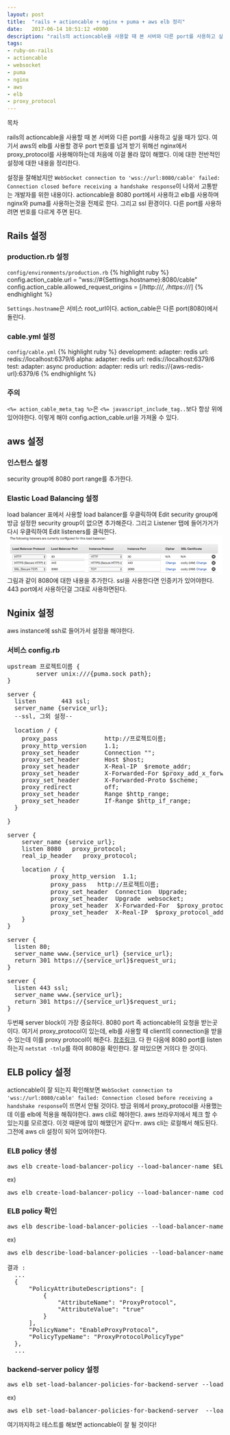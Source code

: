 ```yaml
---
layout: post
title:  "rails + actioncable + nginx + puma + aws elb 정리"
date:   2017-06-14 10:51:12 +0900
description: "rails의 actioncable을 사용할 때 본 서버와 다른 port를 사용하고 싶을 때가 있다. 여기서 aws의 elb를 사용할 경우 port 번호를 넘겨 받기 위해선 nginx에서 proxy_protocol를 사용해야하는데 처음에 이걸 몰라 많이 해맸다. 이에대한 전반적인 설정에 대한 내용을 정리한다."
tags:
- ruby-on-rails
- actioncable
- websocket
- puma
- nginx
- aws
- elb
- proxy_protocol
---
```


<div id="toc"><p class="toc_title">목차</p></div>

rails의 actioncable을 사용할 때 본 서버와 다른 port를 사용하고 싶을 때가 있다. 여기서 aws의 elb를 사용할 경우 port 번호를 넘겨 받기 위해선 nginx에서 proxy_protocol를 사용해야하는데 처음에 이걸 몰라 많이 해맸다. 이에 대한 전반적인 설정에 대한 내용을 정리한다. 

설정을 잘해놨지만 `WebSocket connection to 'wss://url:8080/cable' failed: Connection closed before receiving a handshake response`이 나와서 고통받는 개발자를 위한 내용이다. actioncable을 8080 port에서 사용하고 elb를 사용하며 nginx와 puma를 사용하는것을 전제로 한다. 그리고 ssl 환경이다. 다른 port를 사용하려면 번호를 다르게 주면 된다.

**Rails 설정**
-------------

### **production.rb 설정**
`config/environments/production.rb`
{% highlight ruby %}
config.action_cable.url = "wss://#{Settings.hostname}:8080/cable"
config.action_cable.allowed_request_origins = [/http:\/\/*/, /https:\/\/*/]
{% endhighlight %}

`Settings.hostname`은 서비스 root_url이다. action_cable은 다른 port(8080)에서 돌린다.

### **cable.yml 설정**
`config/cable.yml`
{% highlight ruby %}
development:
  adapter: redis
  url: redis://localhost:6379/6
alpha:
  adapter: redis
  url: redis://localhost:6379/6
test:
  adapter: async
production:
  adapter: redis
  url: redis://{aws-redis-url}:6379/6
{% endhighlight %}

### **주의**
`<%= action_cable_meta_tag %>`은 `<%= javascript_include_tag..`보다 항상 위에 있어야한다. 이렇게 해야 config.action_cable.url을 가져올 수 있다. 

**aws 설정**
-------------
### **인스턴스 설정**
security group에 8080 port range를 추가한다. 

### **Elastic Load Balancing 설정**
load balancer 표에서 사용할 load balancer를 우클릭하여 Edit security group에 방금 설정한 security group이 없으면 추가해준다. 그리고 Listener 탭에 들어가거가 다시 우클릭하여 Edit listeners를 클릭한다. 
![리스너 추가](/assets/images/loadbalancer.png)
그림과 같이 8080에 대한 내용을 추가한다. ssl을 사용한다면 인증키가 있어야한다. 443 port에서 사용하던걸 그대로 사용하면된다.

**Nginix 설정**
-------------
aws instance에 ssh로 들어가서 설정을 해야한다. 
### **서비스 config.rb**
<pre>
upstream 프로젝트이름 {
        server unix:///{puma.sock path};
}

server {
  listen       443 ssl;
  server_name {service_url};
  --ssl, 그외 설정--

  location / {
    proxy_pass             http://프로젝트이름;
    proxy_http_version     1.1;
    proxy_set_header       Connection "";
    proxy_set_header       Host $host;
    proxy_set_header       X-Real-IP  $remote_addr;
    proxy_set_header       X-Forwarded-For $proxy_add_x_forwarded_for;
    proxy_set_header       X-Forwarded-Proto $scheme;
    proxy_redirect         off;
    proxy_set_header       Range $http_range;
    proxy_set_header       If-Range $http_if_range;
  }

}

server {
    server_name {service_url};
    listen 8080   proxy_protocol;
    real_ip_header   proxy_protocol;

    location / {
            proxy_http_version  1.1;
            proxy_pass   http://프로젝트이름;
            proxy_set_header  Connection  Upgrade;
            proxy_set_header  Upgrade  websocket;
            proxy_set_header  X-Forwarded-For  $proxy_protocol_addr;
            proxy_set_header  X-Real-IP  $proxy_protocol_addr;
    }
}

server {
  listen 80;
  server_name www.{service_url} {service_url};
  return 301 https://{service_url}$request_uri;
}

server {
  listen 443 ssl;
  server_name www.{service_url};
  return 301 https://{service_url}$request_uri;
}
</pre>
두번째 server block이 가장 중요하다. 8080 port 즉 actioncable의 요청을 받는곳이다. 여기서 proxy_protocol이 있는데, elb를 사용할 때 client의 connection을 받을 수 있는데 이를 proxy protocol이 해준다. [참조링크][참조링크]. 다 한 다음에 8080 port를 listen하는지 `netstat -tnlp`를 하여 8080을 확인한다. 잘 떠있으면 거의다 한 것이다.

**ELB policy 설정**
-------------
actioncable이 잘 되는지 확인해보면 `WebSocket connection to 'wss://url:8080/cable' failed: Connection closed before receiving a handshake response`이 뜨면서 안될 것이다. 방금 위에서 proxy_protocol을 사용했는데 이를 elb에 적용을 해줘야한다. aws cli로 해야한다. aws 브라우저에서 체크 할 수 있는지를 모르겠다. 이것 때문에 많이 해맸던거 같다ㅠ. aws cli는 로컬해서 해도된다. 그전에 aws cli 설정이 되어 있어야한다.

### **ELB policy 생성**
<pre>
aws elb create-load-balancer-policy --load-balancer-name $ELB_NAME --policy-name $POLICY_NAME --policy-type-name ProxyProtocolPolicyType --policy-attributes AttributeName=ProxyProtocol,AttributeValue=true
</pre>

ex)
<pre>
aws elb create-load-balancer-policy --load-balancer-name codly --policy-name EnableProxyProtocol --policy-type-name ProxyProtocolPolicyType --policy-attributes AttributeName=ProxyProtocol,AttributeValue=true
</pre>

### **ELB policy 확인**
<pre>
aws elb describe-load-balancer-policies --load-balancer-name $ELB_NAME
</pre>
ex)
<pre>
aws elb describe-load-balancer-policies --load-balancer-name codly

결과 : 
  ...
  {
      "PolicyAttributeDescriptions": [
          {
              "AttributeName": "ProxyProtocol",
              "AttributeValue": "true"
          }
      ],
      "PolicyName": "EnableProxyProtocol",
      "PolicyTypeName": "ProxyProtocolPolicyType"
  },
  ...
</pre>


### **backend-server policy 설정**
<pre>
aws elb set-load-balancer-policies-for-backend-server --load-balancer-name $ELB_NAME --instance-port 8080 --policy-names $POLICY_NAME
</pre>
ex)
<pre>
aws elb set-load-balancer-policies-for-backend-server  --load-balancer-name codly --instance-port 8080  --policy-names EnableProxyProtocol
</pre>

여기까지하고 테스트를 해보면 actioncable이 잘 될 것이다!

[참조링크]: https://www.nginx.com/resources/admin-guide/proxy-protocol/